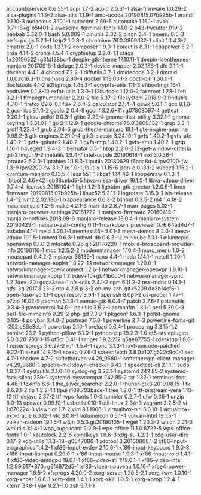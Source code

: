 accountsservice 0.6.55-1
acpi 1.7-2
acpid 2.0.31-1
alsa-firmware 1.0.29-2
alsa-plugins 1.1.9-2
alsa-utils 1.1.9-1
amd-ucode 20190815.07b925b-1
arandr 0.1.10-3
audacious 3.10.1-1
autoconf 2.69-5
automake 1.16.1-1
avahi 0.7+18+g1b5f401-2
awesome-terminal-fonts 1.1.0-2
b43-fwcutter 019-2
baobab 3.32.0-1
bash 5.0.009-1
binutils 2.32-2
bison 3.4-1
bmenu 0.5-3
btrfs-progs 5.2.1-1
bzip2 1.0.8-2
chromium 76.0.3809.132-1
clipit 1:1.4.3-2
cmatrix 2.0-1
code 1.37.1-2
composer 1.9.0-1
coreutils 8.31-1
cpupower 5.2-1
crda 4.14-2
cronie 1.5.4-1
cryptsetup 2.2.0-1.1
ctags 1:r20190522+g3fdf28bc-1
deepin-gtk-theme 17.10.11-1
deepin-iconthemes-manjaro 20170918-1
deluge 2.0.3-1
device-mapper 2.02.186-1
dfc 3.1.1-1
dhclient 4.4.1-4
dhcpcd 7.2.2-1
diffutils 3.7-1
dmidecode 3.2-1
dmraid 1.0.0.rc16.3-11
dnsmasq 2.80-4
docker 1:19.03.1-2
doctl-bin 1.30.0-1
dosfstools 4.1-2
e2fsprogs 1.45.3-1
ecryptfs-utils 111-3
efibootmgr 16-1
epdfview 0.1.8-10
exfat-utils 1.3.0-1
f2fs-tools 1.12.0-2
fakeroot 1.23-1
feh 3.2.1-1
ffmpegthumbnailer 2.2.0-2
file 5.37-2
filesystem 2018.9-3
findutils 4.7.0-1
firefox 69.0-0.1
flex 2.6.4-2
galculator 2.1.4-4
gawk 5.0.1-1
gcc 9.1.0-2
gcc-libs 9.1.0-2
gcolor2 0.4-8
gconf 3.2.6+11+g07808097-4
gettext 0.20.1-1
gksu-polkit 0.0.3-1
glibc 2.29-4
gnome-disk-utility 3.32.1-1
gnome-keyring 1:3.31.91-1
go 2:1.12.9-1
google-chrome 76.0.3809.132-1
grep 3.3-1
groff 1.22.4-1
grub 2.04-6
grub-theme-manjaro 18.1-1
gtk-engine-murrine 0.98.2-3
gtk-engines 2.21.0-4
gtk3-classic 3.24.10-1
gvfs 1.40.2-1
gvfs-afc 1.40.2-1
gvfs-gphoto2 1.40.2-1
gvfs-mtp 1.40.2-1
gvfs-smb 1.40.2-1
gzip 1.10-1
haveged 1.9.4-3
hibernator 0.5-1
htop 2.2.0-2
i3-get-window-criteria git-2
imgur 9-2
inetutils 1.9.4-7
intel-ucode 20190618-1
inxi 3.0.36-1
iproute2 5.2.0-1
iptables 1:1.8.3-1
iputils 20180629.f6aac8d-4
ipw2100-fw 1.3-9
ipw2200-fw 3.1-7
ix 1.0-1
jfsutils 1.1.15-6
json-c 0.13.1-2
kubectl 1.15.2-1
kvantum-manjaro 0.13.5-1
less 551-1
libgsf 1.14.46-1
libopenraw 0.1.3-1
libtool 2.4.6+42+gb88cebd5-5
libva-mesa-driver 19.1.5-1
libva-vdpau-driver 0.7.4-4
licenses 20181104-1
light 1.2-3
lightdm-gtk-greeter 1:2.0.6-1
linux-firmware 20190815.07b925b-1
linux52 5.2.11-1
logrotate 3.15.0-1
lsb-release 1.4-12
lvm2 2.02.186-1
lxappearance 0.6.3-2
lxinput 0.3.5-2
m4 1.4.18-2
maia-console 1.2-6
make 4.2.1-3
man-db 2.8.7-1
man-pages 5.02-1
manjaro-browser-settings 20181222-1
manjaro-firmware 20160419-1
manjaro-hotfixes 2018.08-6
manjaro-release 18.0.4-1
manjaro-system 20190429-1
manjaro-zsh-config 0.11-1
markdown_previewer 0.r6.64ad4d7-1
mdadm 4.1-1
meld 3.20.1-1
memtest86+ 5.01-3
mesa-demos 8.4.0-1
mesa-vdpau 19.1.5-1
mhwd 0.6.3-1
mhwd-db 0.6.3-12
minikube 1.3.1-1
mkinitcpio-openswap 0.1.0-2
mlocate 0.26.git.20170220-1
mobile-broadband-provider-info 20190116-1
moc 1:2.5.2-2
modemmanager 1.10.4-1
morc_menu 1.0-2
mousepad 0.4.2-2
mplayer 38139-1
nano 4.4-1
ncdu 1.14.1-1
netctl 1.20-1
network-manager-applet 1.8.22-1.1
networkmanager 1.20.0-1
networkmanager-openconnect 1.2.6-1
networkmanager-openvpn 1.8.10-1
networkmanager-pptp 1.2.9dev+10+gb41b0d0-1
networkmanager-vpnc 1.2.7dev+20+gdca3aea-1
nfs-utils 2.4.1-2
npm 6.11.2-2
nss-mdns 0.14.1-1
ntfs-3g 2017.3.23-3
ntp 4.2.8.p13-2
oh-my-zsh-git r5209.de3b14cf6-1
open-fuse-iso 1.1-1
openresolv 3.9.1-1
openssh 8.0p1-2
os-prober 1.77-1
p7zip 16.02-5
pacman 5.1.3-1
pamac-gtk 8.0.4-7
patch 2.7.6-7
patchutils 0.3.4-3
pavucontrol 1:4.0-1
pciutils 3.6.2-1
pcmanfm 1.3.1-1
perl 5.30.0-3
perl-file-mimeinfo 0.29-2
php-gd 7.3.9-1
pkgconf 1.6.3-1
polkit-gnome 0.105-4
polybar 3.4.0-2
postman 7.6.0-1
powerline 2.7-3
powerline-fonts-git r202.e80e3eb-1
powertop 2.10-1
preload 0.6.4-1
procps-ng 3.3.15-1.2
psmisc 23.2-1
python-pillow 6.1.0-1
python-pip 19.2.3-1.0
qt5-styleplugins 5.0.0.20170311-15
qt5ct 0.41-1
ranger 1.9.2.212.g5ae67755-1
rdesktop 1.8.6-1
reiserfsprogs 3.6.27-2
rofi 1.5.4-1
rsync 3.1.3-1
rxvt-unicode-patched 9.22-11
s-nail 14.9.15-1
sbxkb 0.7.6-3
screenfetch 3.8.0.r107.g522c9c0-1
sed 4.7-1
shadow 4.7-2
softethervpn v4.29_9680-1
softethervpn-client-manager v4.29_9680-1
spectre-meltdown-checker 0.42-1
speedtest-cli 2.1.1-1
sudo 1.8.27-1
sysfsutils 2.1.0-10
syslog-ng 3.23.1-1
systemd 242.85-2
systemd-fsck-silent 239-1
systemd-sysvcompat 242.85-2
tar 1.32-1
terminus-font 4.48-1
texinfo 6.6-1
the_silver_searcher 2.2.0-1
thunar-gtk3 2019.08.15-1
tk 8.6.9.1-2
tlp 1.2.2-1.1
tlpui r109.703bade-1
tree 1.8.0-1
ttf-bitstream-vera 1.10-12
ttf-dejavu 2.37-2
ttf-wps-fonts 1.0-3
tumbler 0.2.7-1
ufw 0.36-1
unzip 6.0-13
upower 0.99.10-1
usbutils 010-1
util-linux 2.34-3
vagrant 2.2.5-2
vi 1:070224-3
viewnior 1.7-2
vim 8.1.1906-1
virtualbox-bin 6.0.10-1
virtualbox-ext-oracle 6.0.12-1
vlc 3.0.8-1
volumeicon 0.5.1-4
vulkan-intel 19.1.5-1
vulkan-radeon 19.1.5-1
w3m 0.5.3.git20190105-1
wget 1.20.3-2
which 2.21-3
wmutils 1:1.4-1
wpa_supplicant 2:2.9-1
wps-office 11.1.0.8722-5
wps-office-fonts 1.0-1
xautolock 2.2-5
xbindkeys 1.8.6-3
xdg-su 1.2.3-1
xdg-user-dirs 0.17-2
xdg-utils 1.1.3+18+g0547886-1
xdotool 3.20160805.1-2
xf86-input-elographics 1.4.2-1
xf86-input-evdev 2.10.6-1
xf86-input-keyboard 1.9.0-3
xf86-input-libinput 0.29.0-1
xf86-input-mouse 1.9.3-1
xf86-input-void 1.4.1-4
xf86-video-amdgpu 19.0.1-1
xf86-video-ati 1:19.0.1-1
xf86-video-intel 1:2.99.917+870+g6f4972d5-1
xf86-video-nouveau 1.0.16-1
xfce4-power-manager 1.6.5-2
xfsprogs 4.20.0-2
xorg-server 1.20.5-2.1
xorg-twm 1.0.10-1
xorg-xhost 1.0.8-1
xorg-xinit 1.4.1-1
xorg-xkill 1.0.5-1
xorg-xprop 1.2.4-1
xterm 348-1
yay 9.2.1-1.0
zsh 5.7.1-1
